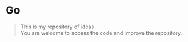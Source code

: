 # Go

> This is my repository of ideas.  
> You are welcome to access the code and improve the repository.
